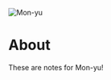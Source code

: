 ![Mon-yu](https://static.wikia.nocookie.net/experience-inc/images/3/31/Mon-yu_Logo.webp/revision/latest/scale-to-width-down/709?cb=20231123224416)
# About
These are notes for Mon-yu!